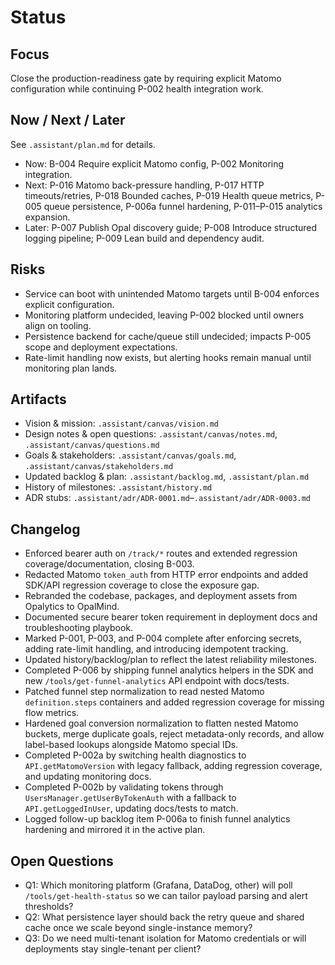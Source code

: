 # Status

## Focus
Close the production-readiness gate by requiring explicit Matomo configuration while continuing P-002 health integration work.

## Now / Next / Later
See `.assistant/plan.md` for details.
- Now: B-004 Require explicit Matomo config, P-002 Monitoring integration.
- Next: P-016 Matomo back-pressure handling, P-017 HTTP timeouts/retries, P-018 Bounded caches, P-019 Health queue metrics, P-005 queue persistence, P-006a funnel hardening, P-011–P-015 analytics expansion.
- Later: P-007 Publish Opal discovery guide; P-008 Introduce structured logging pipeline; P-009 Lean build and dependency audit.

## Risks
- Service can boot with unintended Matomo targets until B-004 enforces explicit configuration.
- Monitoring platform undecided, leaving P-002 blocked until owners align on tooling.
- Persistence backend for cache/queue still undecided; impacts P-005 scope and deployment expectations.
- Rate-limit handling now exists, but alerting hooks remain manual until monitoring plan lands.

## Artifacts
- Vision & mission: `.assistant/canvas/vision.md`
- Design notes & open questions: `.assistant/canvas/notes.md`, `.assistant/canvas/questions.md`
- Goals & stakeholders: `.assistant/canvas/goals.md`, `.assistant/canvas/stakeholders.md`
- Updated backlog & plan: `.assistant/backlog.md`, `.assistant/plan.md`
- History of milestones: `.assistant/history.md`
- ADR stubs: `.assistant/adr/ADR-0001.md`–`.assistant/adr/ADR-0003.md`

## Changelog
- Enforced bearer auth on `/track/*` routes and extended regression coverage/documentation, closing B-003.
- Redacted Matomo `token_auth` from HTTP error endpoints and added SDK/API regression coverage to close the exposure gap.
- Rebranded the codebase, packages, and deployment assets from Opalytics to OpalMind.
- Documented secure bearer token requirement in deployment docs and troubleshooting playbook.
- Marked P-001, P-003, and P-004 complete after enforcing secrets, adding rate-limit handling, and introducing idempotent tracking.
- Updated history/backlog/plan to reflect the latest reliability milestones.
- Completed P-006 by shipping funnel analytics helpers in the SDK and new `/tools/get-funnel-analytics` API endpoint with docs/tests.
- Patched funnel step normalization to read nested Matomo `definition.steps` containers and added regression coverage for missing flow metrics.
- Hardened goal conversion normalization to flatten nested Matomo buckets, merge duplicate goals, reject metadata-only records, and allow label-based lookups alongside Matomo special IDs.
- Completed P-002a by switching health diagnostics to `API.getMatomoVersion` with legacy fallback, adding regression coverage, and updating monitoring docs.
- Completed P-002b by validating tokens through `UsersManager.getUserByTokenAuth` with a fallback to `API.getLoggedInUser`, updating docs/tests to match.
- Logged follow-up backlog item P-006a to finish funnel analytics hardening and mirrored it in the active plan.

## Open Questions
- Q1: Which monitoring platform (Grafana, DataDog, other) will poll `/tools/get-health-status` so we can tailor payload parsing and alert thresholds?
- Q2: What persistence layer should back the retry queue and shared cache once we scale beyond single-instance memory?
- Q3: Do we need multi-tenant isolation for Matomo credentials or will deployments stay single-tenant per client?
